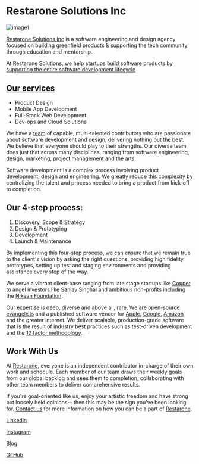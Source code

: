 # Restarone Solutions Inc

![image1](https://user-images.githubusercontent.com/35935196/174682787-34da3a16-d114-41f3-aeca-3ea5b0992835.jpeg)

[Restarone Solutions Inc](https://www.restarone.com/) is a software engineering and design agency focused on building greenfield products & supporting the tech community through education and mentorship.

At Restarone Solutions, we help startups build software products by [supporting the entire software development lifecycle](https://www.restarone.com/services). 

## [Our services](https://www.restarone.com/services)

-   Product Design
-   Mobile App Development
-   Full-Stack Web Development 
-   Dev-ops and Cloud Solutions

We have a [team](https://www.restarone.com/about) of capable, multi-talented contributors who are passionate about software development and design, delivering nothing but the best. We believe that everyone should play to their strengths. Our diverse team does just that across many disciplines, ranging from software engineering, design, marketing, project management and the arts.

Software development is a complex process involving product development, design and engineering. We greatly reduce this complexity by centralizing the talent and process needed to bring a product from kick-off to completion.

## Our 4-step process:

1.  Discovery, Scope & Strategy
2.  Design & Prototyping
3.  Development
4.  Launch & Maintenance

By implementing this four-step process, we can ensure that we remain true to the client's vision by asking the right questions, providing high fidelity prototypes, setting up test and staging environments and providing assistance every step of the way.

We serve a vibrant client-base ranging from late stage startups like [Copper](https://www.copper.com/) to angel investors like [Sanjay Singhal](https://sanjaysinghal.com/) and ambitious non-profits including the [Nikean Foundation](https://nikean.org/).

[Our expertise](https://www.restarone.com/about) is deep, diverse and above all, rare. We are [open-source evangelists](https://github.com/restarone/) and a published software vendor for [Apple](https://apps.apple.com/ca/app/lenny-mobi/id1528051136), [Google](https://play.google.com/store/apps/developer?id=Restarone+Solutions+Inc.&hl=en_CA&gl=US), [Amazon](https://www.credly.com/badges/517d04da-3c81-4839-95de-495a8de262c3?source=linked_in_profile) and the greater internet. We deliver scalable, production-grade software that is the result of industry best practices such as test-driven development and the [12 factor methodology](https://12factor.net).


## Work With Us

At [Restarone](https://www.restarone.com), everyone is an independent contributor in-charge of their own work and schedule. Each member of our team draws their weekly goals from our global backlog and sees them to completion, collaborating with other team members to deliver comprehensive results.

If you're goal-oriented like us, enjoy your artistic freedom and have strong but loosely held opinions-- then this may be the sign you've been looking for. [Contact us](mailto:contact@restarone.com) for more information on how you can be a part of [Restarone](https://www.restarone.com).

[Linkedin](https://www.linkedin.com/company/restarone-solutions-inc/)

[Instagram](https://www.instagram.com/restarone/)

[Blog](https://restarone.com/blog-content)

[GitHub](https://github.com/restarone)
